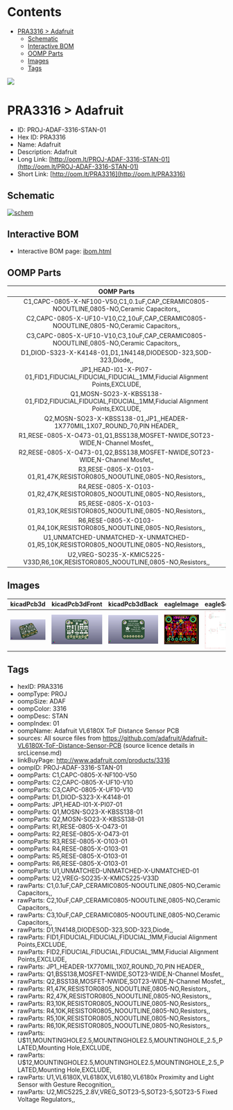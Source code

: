 



Contents
========

* [PRA3316 > Adafruit](#pra3316--adafruit)
	* [Schematic](#schematic)
	* [Interactive BOM](#interactive-bom)
	* [OOMP Parts](#oomp-parts)
	* [Images](#images)
	* [Tags](#tags)
  
![][im]
# PRA3316 > Adafruit

- ID: PROJ-ADAF-3316-STAN-01
- Hex ID: PRA3316
- Name: Adafruit
- Description: Adafruit
- Long Link: [http://oom.lt/PROJ-ADAF-3316-STAN-01](http://oom.lt/PROJ-ADAF-3316-STAN-01)
- Short Link: [http://oom.lt/PRA3316](http://oom.lt/PRA3316)

## Schematic
  
[![schem](eagleSchemImage.png)](eagleSchemImage.png)
## Interactive BOM

- Interactive BOM page: [ibom.html](https://htmlpreview.github.io/?https://github.com/oomlout/oomlout_OOMP_projects/blob/main/PROJ-ADAF-3316-STAN-01/kicad/bom/ibom.html)

## OOMP Parts
  

|OOMP Parts|
| :---: |
|C1,CAPC-0805-X-NF100-V50,C1,0.1uF,CAP_CERAMIC0805-NOOUTLINE,0805-NO,Ceramic Capacitors,,|
|C2,CAPC-0805-X-UF10-V10,C2,10uF,CAP_CERAMIC0805-NOOUTLINE,0805-NO,Ceramic Capacitors,,|
|C3,CAPC-0805-X-UF10-V10,C3,10uF,CAP_CERAMIC0805-NOOUTLINE,0805-NO,Ceramic Capacitors,,|
|D1,DIOD-S323-X-K4148-01,D1,1N4148,DIODESOD-323,SOD-323,Diode,,|
|JP1,HEAD-I01-X-PI07-01,FID1,FIDUCIAL,FIDUCIAL,FIDUCIAL_1MM,Fiducial Alignment Points,EXCLUDE,|
|Q1,MOSN-SO23-X-KBSS138-01,FID2,FIDUCIAL,FIDUCIAL,FIDUCIAL_1MM,Fiducial Alignment Points,EXCLUDE,|
|Q2,MOSN-SO23-X-KBSS138-01,JP1,,HEADER-1X770MIL,1X07_ROUND_70,PIN HEADER,,|
|R1,RESE-0805-X-O473-01,Q1,BSS138,MOSFET-NWIDE,SOT23-WIDE,N-Channel Mosfet,,|
|R2,RESE-0805-X-O473-01,Q2,BSS138,MOSFET-NWIDE,SOT23-WIDE,N-Channel Mosfet,,|
|R3,RESE-0805-X-O103-01,R1,47K,RESISTOR0805_NOOUTLINE,0805-NO,Resistors,,|
|R4,RESE-0805-X-O103-01,R2,47K,RESISTOR0805_NOOUTLINE,0805-NO,Resistors,,|
|R5,RESE-0805-X-O103-01,R3,10K,RESISTOR0805_NOOUTLINE,0805-NO,Resistors,,|
|R6,RESE-0805-X-O103-01,R4,10K,RESISTOR0805_NOOUTLINE,0805-NO,Resistors,,|
|U1,UNMATCHED-UNMATCHED-X-UNMATCHED-01,R5,10K,RESISTOR0805_NOOUTLINE,0805-NO,Resistors,,|
|U2,VREG-SO235-X-KMIC5225-V33D,R6,10K,RESISTOR0805_NOOUTLINE,0805-NO,Resistors,,|

## Images
  
  

|kicadPcb3d|kicadPcb3dFront|kicadPcb3dBack|eagleImage|eagleSchemImage|
| :---: | :---: | :---: | :---: | :---: |
|[![kicadPcb3d](kicadPcb3d_140.png)](kicadPcb3d.png)|[![kicadPcb3dFront](kicadPcb3dFront_140.png)](kicadPcb3dFront.png)|[![kicadPcb3dBack](kicadPcb3dBack_140.png)](kicadPcb3dBack.png)|[![eagleImage](eagleImage_140.png)](eagleImage.png)|[![eagleSchemImage](eagleSchemImage_140.png)](eagleSchemImage.png)|

## Tags

- hexID: PRA3316
- oompType: PROJ
- oompSize: ADAF
- oompColor: 3316
- oompDesc: STAN
- oompIndex: 01
- oompName: Adafruit VL6180X ToF Distance Sensor PCB
- sources: All source files from https://github.com/adafruit/Adafruit-VL6180X-ToF-Distance-Sensor-PCB (source licence details in srcLicense.md)
- linkBuyPage: http://www.adafruit.com/products/3316
- oompID: PROJ-ADAF-3316-STAN-01
- oompParts: C1,CAPC-0805-X-NF100-V50
- oompParts: C2,CAPC-0805-X-UF10-V10
- oompParts: C3,CAPC-0805-X-UF10-V10
- oompParts: D1,DIOD-S323-X-K4148-01
- oompParts: JP1,HEAD-I01-X-PI07-01
- oompParts: Q1,MOSN-SO23-X-KBSS138-01
- oompParts: Q2,MOSN-SO23-X-KBSS138-01
- oompParts: R1,RESE-0805-X-O473-01
- oompParts: R2,RESE-0805-X-O473-01
- oompParts: R3,RESE-0805-X-O103-01
- oompParts: R4,RESE-0805-X-O103-01
- oompParts: R5,RESE-0805-X-O103-01
- oompParts: R6,RESE-0805-X-O103-01
- oompParts: U1,UNMATCHED-UNMATCHED-X-UNMATCHED-01
- oompParts: U2,VREG-SO235-X-KMIC5225-V33D
- rawParts: C1,0.1uF,CAP_CERAMIC0805-NOOUTLINE,0805-NO,Ceramic Capacitors,,
- rawParts: C2,10uF,CAP_CERAMIC0805-NOOUTLINE,0805-NO,Ceramic Capacitors,,
- rawParts: C3,10uF,CAP_CERAMIC0805-NOOUTLINE,0805-NO,Ceramic Capacitors,,
- rawParts: D1,1N4148,DIODESOD-323,SOD-323,Diode,,
- rawParts: FID1,FIDUCIAL,FIDUCIAL,FIDUCIAL_1MM,Fiducial Alignment Points,EXCLUDE,
- rawParts: FID2,FIDUCIAL,FIDUCIAL,FIDUCIAL_1MM,Fiducial Alignment Points,EXCLUDE,
- rawParts: JP1,,HEADER-1X770MIL,1X07_ROUND_70,PIN HEADER,,
- rawParts: Q1,BSS138,MOSFET-NWIDE,SOT23-WIDE,N-Channel Mosfet,,
- rawParts: Q2,BSS138,MOSFET-NWIDE,SOT23-WIDE,N-Channel Mosfet,,
- rawParts: R1,47K,RESISTOR0805_NOOUTLINE,0805-NO,Resistors,,
- rawParts: R2,47K,RESISTOR0805_NOOUTLINE,0805-NO,Resistors,,
- rawParts: R3,10K,RESISTOR0805_NOOUTLINE,0805-NO,Resistors,,
- rawParts: R4,10K,RESISTOR0805_NOOUTLINE,0805-NO,Resistors,,
- rawParts: R5,10K,RESISTOR0805_NOOUTLINE,0805-NO,Resistors,,
- rawParts: R6,10K,RESISTOR0805_NOOUTLINE,0805-NO,Resistors,,
- rawParts: U$11,MOUNTINGHOLE2.5,MOUNTINGHOLE2.5,MOUNTINGHOLE_2.5_PLATED,Mounting Hole,EXCLUDE,
- rawParts: U$12,MOUNTINGHOLE2.5,MOUNTINGHOLE2.5,MOUNTINGHOLE_2.5_PLATED,Mounting Hole,EXCLUDE,
- rawParts: U1,VL6180X,VL6180X,VL6180,VL6180x Proximity and Light Sensor with Gesture Recognition,,
- rawParts: U2,MIC5225_2.8V,VREG_SOT23-5,SOT23-5,SOT23-5 Fixed Voltage Regulators,,



[im]: kicadPcb3d_450.png
